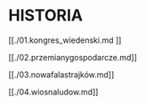# HISTORIA

[[./01.kongres_wiedenski.md ]]

[[./02.przemianygospodarcze.md]]

[[./03.nowafalastrajków.md]]

[[./04.wiosnaludow.md]]

